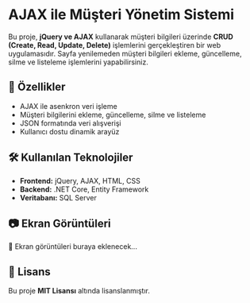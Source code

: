 <h1>AJAX ile Müşteri Yönetim Sistemi</h1>

<p>
  Bu proje, <strong>jQuery ve AJAX</strong> kullanarak müşteri bilgileri üzerinde <strong>CRUD (Create, Read, Update, Delete)</strong> işlemlerini gerçekleştiren bir web uygulamasıdır. 
  Sayfa yenilemeden müşteri bilgileri ekleme, güncelleme, silme ve listeleme işlemlerini yapabilirsiniz.
</p>

<h2>🚀 Özellikler</h2>
<ul>
  <li>AJAX ile asenkron veri işleme</li>
  <li>Müşteri bilgilerini ekleme, güncelleme, silme ve listeleme</li>
  <li>JSON formatında veri alışverişi</li>
  <li>Kullanıcı dostu dinamik arayüz</li>
</ul>

<h2>🛠 Kullanılan Teknolojiler</h2>
<ul>
  <li><strong>Frontend:</strong> jQuery, AJAX, HTML, CSS</li>
  <li><strong>Backend:</strong> .NET Core, Entity Framework</li>
  <li><strong>Veritabanı:</strong> SQL Server</li>
</ul>

<h2>📷 Ekran Görüntüleri</h2>
<p>🚧 Ekran görüntüleri buraya eklenecek...</p>

<h2>📜 Lisans</h2>
<p>Bu proje <strong>MIT Lisansı</strong> altında lisanslanmıştır.</p>

